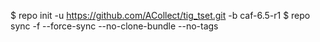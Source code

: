 $ repo init -u https://github.com/ACollect/tig_tset.git -b caf-6.5-r1
$ repo sync -f --force-sync --no-clone-bundle --no-tags